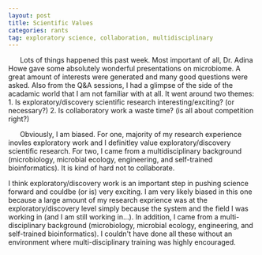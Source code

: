 ```yaml
---
layout: post
title: Scientific Values
categories: rants
tag: exploratory science, collaboration, multidisciplinary  
---
```


&nbsp;&nbsp;&nbsp;&nbsp;&nbsp;&nbsp;Lots of things happened this past week. Most important of all, Dr. Adina Howe gave some absolutely wonderful presentations on microbiome. A great amount of interests were generated and many good questions were asked. Also from the Q&A sessions, I had a glimpse of the side of the acadamic world that I am not familiar with at all. It went around two themes: 
	1. Is exploratory/discovery scientific research interesting/exciting? 
		(or necessary?)
	2. Is collaboratory work a waste time?
		(is all about competition right?)

&nbsp;&nbsp;&nbsp;&nbsp;&nbsp;&nbsp;Obviously, I am biased. For one, majority of my research experience inovles exploratory work and I definitley value exploratory/discovery scientific research. For two, I came from a multidisciplinary background (microbiology, microbial ecology, engineering, and self-trained bioinformatics). It is kind of hard not to collaborate.  

I think exploratory/discovery work is an important step in pushing science forward and couldbe (or is) very exciting. I am very likely biased in this one because a large amount of my research exprience was at the exploratory/discovery level simply because the system and the field I was working in (and I am still working in...). In addition, I came from a multi-disciplinary background (microbiology, microbial ecology, engineering, and self-trained bioinformatics). I couldn't have done all these without an environment where multi-disciplinary training was highly encouraged. 

